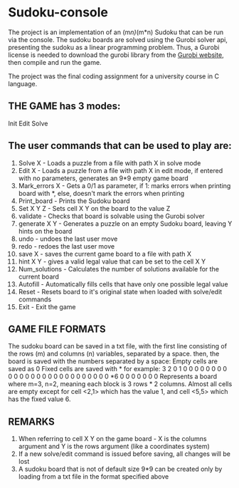 # Sudoku-console
The project is an implementation of an (m*n)*(m*n) Sudoku that can be run via the console.
The sudoku boards are solved using the Gurobi solver api, presenting the sudoku as a linear programming problem. 
Thus, a Gurobi license is needed to download the gurobi library from the [Gurobi website](http://www.gurobi.com/index), then compile and run the game.

The project was the final coding assignment for a university course in C language.

## THE GAME has 3 modes:
Init
Edit
Solve

## The user commands that can be used to play are: 
1.  Solve X - Loads a puzzle from a file with path X in solve mode
2.  Edit X - Loads a puzzle from a file with path X in edit mode, if entered with no parameters, generates an 9*9 empty game board
3.  Mark_errors X - Gets a 0/1 as parameter, if 1: marks errors when printing board with *, else, doesn't mark the errors when printing
4.  Print_board - Prints the Sudoku board
5.  Set X Y Z - Sets cell X Y on the board to the value Z
6.  validate - Checks that board is solvable using the Gurobi solver
7.  generate X Y - Generates a puzzle on an empty Sudoku board, leaving Y hints on the board
8.  undo - undoes the last user move
9.  redo - redoes the last user move
10. save X - saves the current game board to a file with path X
11. hint X Y - gives a valid legal value that can be set to the cell X Y
12. Num_solutions - Calculates the number of solutions available for the current board
13. Autofill - Automatically fills cells that have only one possible legal value 
14. Reset - Resets board to it's original state when loaded with solve/edit commands
15. Exit - Exit the game

## GAME FILE FORMATS
The sudoku board can be saved in a txt file, with the first line consisting of the rows (m) and columns (n) variables, separated by a space. 
then, the board is saved with the numbers separated by a space:
	Empty cells are saved as 0
	Fixed cells are saved with *
for example:
3 2
0 1 0 0 0 0
0 0 0 0 0 0
0 0 0 0 0 0
0 0 0 0 0 0
0 0 0 0 *6 0
0 0 0 0 0 0
Represents a board where m=3, n=2, meaning each block is 3 rows * 2 columns. 
Almost all cells are empty except for cell <2,1> which has the value 1, and cell <5,5> which has the fixed value 6.

## REMARKS
1. When referring to cell X Y on the game board - X is the columns argument and Y is the rows argument (like a coordinates system)
2. If a new solve/edit command is issued before saving, all changes will be lost
3. A sudoku board that is not of default size 9*9 can be created only by loading from a txt file in the format specified above
